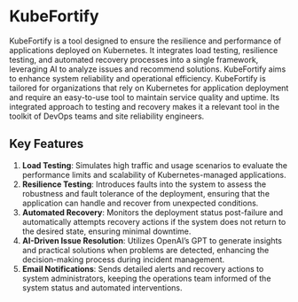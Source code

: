 # KubeFortify

KubeFortify is a tool designed to ensure the resilience and performance of applications deployed on Kubernetes. It integrates load testing, resilience testing, and automated recovery processes into a single framework, leveraging AI to analyze issues and recommend solutions. KubeFortify aims to enhance system reliability and operational efficiency.
KubeFortify is tailored for organizations that rely on Kubernetes for application deployment and require an easy-to-use tool to maintain service quality and uptime. Its integrated approach to testing and recovery makes it a relevant tool in the toolkit of DevOps teams and site reliability engineers.

## Key Features
1. **Load Testing**: Simulates high traffic and usage scenarios to evaluate the performance limits and scalability of Kubernetes-managed applications.
2. **Resilience Testing**: Introduces faults into the system to assess the robustness and fault tolerance of the deployment, ensuring that the application can handle and recover from unexpected conditions.
3. **Automated Recovery**: Monitors the deployment status post-failure and automatically attempts recovery actions if the system does not return to the desired state, ensuring minimal downtime.
4. **AI-Driven Issue Resolution**: Utilizes OpenAI’s GPT to generate insights and practical solutions when problems are detected, enhancing the decision-making process during incident management.
5. **Email Notifications**: Sends detailed alerts and recovery actions to system administrators, keeping the operations team informed of the system status and automated interventions.



